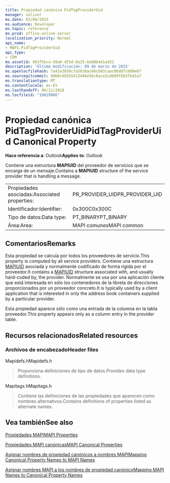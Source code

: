 ```yaml
---
title: Propiedad canónica PidTagProviderUid
manager: soliver
ms.date: 03/09/2015
ms.audience: Developer
ms.topic: reference
ms.prod: office-online-server
localization_priority: Normal
api_name:
- MAPI.PidTagProviderUid
api_type:
- COM
ms.assetid: 993f5bca-58a6-455d-8a25-6e08b441ad31
description: 'Última modificación: 09 de marzo de 2015'
ms.openlocfilehash: 7a42a3b50cfa5630ac66cb03caac06dd7cb00e6f
ms.sourcegitcommit: 9d60cd82b5413446e5bc8ace2cd689f683fb41a7
ms.translationtype: MT
ms.contentlocale: es-ES
ms.lasthandoff: 06/11/2018
ms.locfileid: "19819966"
---
```

# <a name="pidtagprovideruid-canonical-property"></a><span data-ttu-id="93a88-103">Propiedad canónica PidTagProviderUid</span><span class="sxs-lookup"><span data-stu-id="93a88-103">PidTagProviderUid Canonical Property</span></span>

  
  
<span data-ttu-id="93a88-104">**Hace referencia a**: Outlook</span><span class="sxs-lookup"><span data-stu-id="93a88-104">**Applies to**: Outlook</span></span> 
  
<span data-ttu-id="93a88-105">Contiene una estructura **MAPIUID** del proveedor de servicios que se encarga de un mensaje.</span><span class="sxs-lookup"><span data-stu-id="93a88-105">Contains a **MAPIUID** structure of the service provider that is handling a message.</span></span> 
  
|||
|:-----|:-----|
|<span data-ttu-id="93a88-106">Propiedades asociadas:</span><span class="sxs-lookup"><span data-stu-id="93a88-106">Associated properties:</span></span>  <br/> |<span data-ttu-id="93a88-107">PR_PROVIDER_UID</span><span class="sxs-lookup"><span data-stu-id="93a88-107">PR_PROVIDER_UID</span></span>  <br/> |
|<span data-ttu-id="93a88-108">Identificador:</span><span class="sxs-lookup"><span data-stu-id="93a88-108">Identifier:</span></span>  <br/> |<span data-ttu-id="93a88-109">0x300C</span><span class="sxs-lookup"><span data-stu-id="93a88-109">0x300C</span></span>  <br/> |
|<span data-ttu-id="93a88-110">Tipo de datos:</span><span class="sxs-lookup"><span data-stu-id="93a88-110">Data type:</span></span>  <br/> |<span data-ttu-id="93a88-111">PT_BINARY</span><span class="sxs-lookup"><span data-stu-id="93a88-111">PT_BINARY</span></span>  <br/> |
|<span data-ttu-id="93a88-112">Área:</span><span class="sxs-lookup"><span data-stu-id="93a88-112">Area:</span></span>  <br/> |<span data-ttu-id="93a88-113">MAPI comunes</span><span class="sxs-lookup"><span data-stu-id="93a88-113">MAPI common</span></span>  <br/> |
   
## <a name="remarks"></a><span data-ttu-id="93a88-114">Comentarios</span><span class="sxs-lookup"><span data-stu-id="93a88-114">Remarks</span></span>

<span data-ttu-id="93a88-115">Esta propiedad se calcula por todos los proveedores de servicio.</span><span class="sxs-lookup"><span data-stu-id="93a88-115">This property is computed by all service providers.</span></span> <span data-ttu-id="93a88-116">Contiene una estructura [MAPIUID](mapiuid.md) asociada y normalmente codificado de forma rígida por el proveedor.</span><span class="sxs-lookup"><span data-stu-id="93a88-116">It contains a [MAPIUID](mapiuid.md) structure associated with, and usually hard-coded by, the provider.</span></span> <span data-ttu-id="93a88-117">Normalmente se usa por una aplicación cliente que está interesada en sólo los contenedores de la libreta de direcciones proporcionados por un proveedor concreto.</span><span class="sxs-lookup"><span data-stu-id="93a88-117">It is typically used by a client application that is interested in only the address book containers supplied by a particular provider.</span></span> 
  
<span data-ttu-id="93a88-118">Esta propiedad aparece sólo como una entrada de la columna en la tabla proveedor.</span><span class="sxs-lookup"><span data-stu-id="93a88-118">This property appears only as a column entry in the provider table.</span></span>
  
## <a name="related-resources"></a><span data-ttu-id="93a88-119">Recursos relacionados</span><span class="sxs-lookup"><span data-stu-id="93a88-119">Related resources</span></span>

### <a name="header-files"></a><span data-ttu-id="93a88-120">Archivos de encabezado</span><span class="sxs-lookup"><span data-stu-id="93a88-120">Header files</span></span>

<span data-ttu-id="93a88-121">Mapidefs.h</span><span class="sxs-lookup"><span data-stu-id="93a88-121">Mapidefs.h</span></span>
  
> <span data-ttu-id="93a88-122">Proporciona definiciones de tipo de datos.</span><span class="sxs-lookup"><span data-stu-id="93a88-122">Provides data type definitions.</span></span>
    
<span data-ttu-id="93a88-123">Mapitags.h</span><span class="sxs-lookup"><span data-stu-id="93a88-123">Mapitags.h</span></span>
  
> <span data-ttu-id="93a88-124">Contiene las definiciones de las propiedades que aparecen como nombres alternativos.</span><span class="sxs-lookup"><span data-stu-id="93a88-124">Contains definitions of properties listed as alternate names.</span></span>
    
## <a name="see-also"></a><span data-ttu-id="93a88-125">Vea también</span><span class="sxs-lookup"><span data-stu-id="93a88-125">See also</span></span>



[<span data-ttu-id="93a88-126">Propiedades MAPI</span><span class="sxs-lookup"><span data-stu-id="93a88-126">MAPI Properties</span></span>](mapi-properties.md)
  
[<span data-ttu-id="93a88-127">Propiedades MAPI canónicas</span><span class="sxs-lookup"><span data-stu-id="93a88-127">MAPI Canonical Properties</span></span>](mapi-canonical-properties.md)
  
[<span data-ttu-id="93a88-128">Asignar nombres de propiedad canónicos a nombres MAPI</span><span class="sxs-lookup"><span data-stu-id="93a88-128">Mapping Canonical Property Names to MAPI Names</span></span>](mapping-canonical-property-names-to-mapi-names.md)
  
[<span data-ttu-id="93a88-129">Asignar nombres MAPI a los nombres de propiedad canónico</span><span class="sxs-lookup"><span data-stu-id="93a88-129">Mapping MAPI Names to Canonical Property Names</span></span>](mapping-mapi-names-to-canonical-property-names.md)

